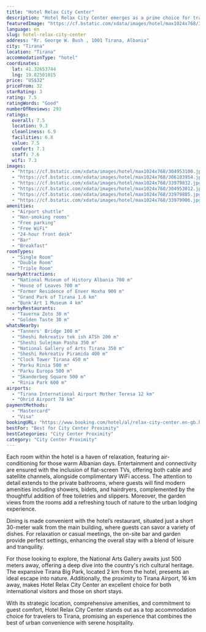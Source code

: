 ```yaml
---
title: "Hotel Relax City Center"
description: "Hotel Relax City Center emerges as a prime choice for travelers seeking comfort and convenience in the heart of Tirana."
featuredImage: "https://cf.bstatic.com/xdata/images/hotel/max1024x768/304953100.jpg?k=579830e23ebe7187841018e34b1c71163a28a9b1f285e747c1d7deae65561c67&o=&hp=1"
language: en
slug: hotel-relax-city-center
address: "Rr. George W. Bush , 1001 Tirana, Albania"
city: "Tirana"
location: "Tirana"
accommodationType: "hotel"
coordinates:
  lat: 41.32653744
  lng: 19.82501015
price: "US$32"
priceFrom: 32
starRating: 3
rating: 7.5
ratingWords: "Good"
numberOfReviews: 293
ratings:
  overall: 7.5
  location: 9.3
  cleanliness: 6.9
  facilities: 6.8
  value: 7.5
  comfort: 7.1
  staff: 7.6
  wifi: 7.3
images:
  - "https://cf.bstatic.com/xdata/images/hotel/max1024x768/304953100.jpg?k=579830e23ebe7187841018e34b1c71163a28a9b1f285e747c1d7deae65561c67&o=&hp=1"
  - "https://cf.bstatic.com/xdata/images/hotel/max1024x768/306103954.jpg?k=ec64ee614323f206aad02288d3aef55d9959b101f4272bc003bfa9e63677d971&o=&hp=1"
  - "https://cf.bstatic.com/xdata/images/hotel/max1024x768/33979832.jpg?k=fad61a7d1ad0c7d9979cf7e4a361770f6566b3c90252cb6b2f479f1e188b3d69&o=&hp=1"
  - "https://cf.bstatic.com/xdata/images/hotel/max1024x768/304953012.jpg?k=a2c3ef89e7c84cc104c003c17f8c6276012ca9aa5dfd7276ff69dcccca87364f&o=&hp=1"
  - "https://cf.bstatic.com/xdata/images/hotel/max1024x768/33979885.jpg?k=22b336e0507a3a011b6ad830632863df15f78c6257a36915c6eea785608ebf1a&o=&hp=1"
  - "https://cf.bstatic.com/xdata/images/hotel/max1024x768/33979906.jpg?k=a0a453b2bebd6c91b421a8f10e01fba449e391e77a2fab1ffd7f435ed2095e02&o=&hp=1"
amenities:
  - "Airport shuttle"
  - "Non-smoking rooms"
  - "Free parking"
  - "Free WiFi"
  - "24-hour front desk"
  - "Bar"
  - "Breakfast"
roomTypes:
  - "Single Room"
  - "Double Room"
  - "Triple Room"
nearbyAttractions:
  - "National Museum of History Albania 700 m"
  - "House of Leaves 700 m"
  - "Former Residence of Enver Hoxha 900 m"
  - "Grand Park of Tirana 1.6 km"
  - "Bunk'Art 1 Museum 4 km"
nearbyRestaurants:
  - "Taverna Zoto 30 m"
  - "Golden Taste 30 m"
whatsNearby:
  - "Tanners' Bridge 100 m"
  - "Sheshi Rekreativ tek ish ATSh 200 m"
  - "Sheshi Sulejman Pasha 350 m"
  - "National Gallery of Arts Tirana 350 m"
  - "Sheshi Rekreativ Piramida 400 m"
  - "Clock Tower Tirana 450 m"
  - "Parku Rinia 500 m"
  - "Parku Europa 500 m"
  - "Skanderbeg Square 500 m"
  - "Rinia Park 600 m"
airports:
  - "Tirana International Airport Mother Teresa 12 km"
  - "Ohrid Airport 78 km"
paymentMethods:
  - "Mastercard"
  - "Visa"
bookingURL: "https://www.booking.com/hotel/al/relax-city-center.en-gb.html?aid=8035640"
bestFor: "Best for City Center Proximity"
bestCategories: "City Center Proximity"
category: "City Center Proximity"
---
```


Each room within the hotel is a haven of relaxation, featuring air-conditioning for those warm Albanian days. Entertainment and connectivity are ensured with the inclusion of flat-screen TVs, offering both cable and satellite channels, alongside complimentary WiFi access. The attention to detail extends to the private bathrooms, where guests will find modern amenities including showers, bidets, and hairdryers, complemented by the thoughtful addition of free toiletries and slippers. Moreover, the garden views from the rooms add a refreshing touch of nature to the urban lodging experience.

Dining is made convenient with the hotel’s restaurant, situated just a short 30-meter walk from the main building, where guests can savor a variety of dishes. For relaxation or casual meetings, the on-site bar and garden provide perfect settings, enhancing the overall stay with a blend of leisure and tranquility.

For those looking to explore, the National Arts Gallery awaits just 500 meters away, offering a deep dive into the country's rich cultural heritage. The expansive Tirana Big Park, located 2 km from the hotel, presents an ideal escape into nature. Additionally, the proximity to Tirana Airport, 16 km away, makes Hotel Relax City Center an excellent choice for both international visitors and those on short stays.

With its strategic location, comprehensive amenities, and commitment to guest comfort, Hotel Relax City Center stands out as a top accommodation choice for travelers to Tirana, promising an experience that combines the best of urban convenience with serene hospitality.